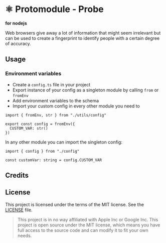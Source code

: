 # ⚛️ Protomodule - Probe
**for nodejs**

Web browsers give away a lot of information that might seem irrelevant but can be used to create a fingerprint to identify people with a certain degree of accuracy.

## Usage

### Environment variables

 * Create a `config.ts` file in your project
 * Export instance of your config as a singleton module by calling `from` or `fromEnv`
 * Add environment variables to the schema
 * Import your custom config in every other module you need to

```
import { fromEnv, str } from "./utils/config"

export const config = fromEnv({
  CUSTOM_VAR: str()
})
```

In any other module you can import the singleton config:

```
import { config } from "./config"

const customVar: string = config.CUSTOM_VAR
```

## Credits

## License

This project is licensed under the terms of the MIT license. See the [LICENSE](LICENSE) file.

> This project is in no way affiliated with Apple Inc or Google Inc. This project is open source under the MIT license, which means you have full access to the source code and can modify it to fit your own needs.
